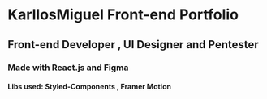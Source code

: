 # KarllosMiguel Front-end Portfolio 
## Front-end Developer , UI Designer and Pentester
### Made with React.js and Figma
#### Libs used: Styled-Components , Framer Motion
